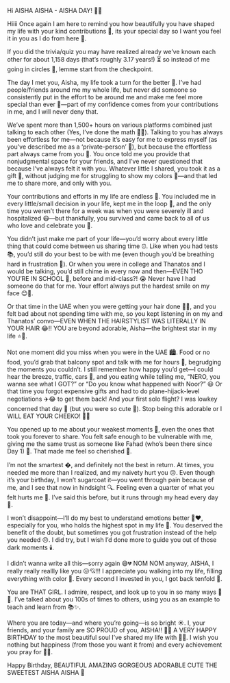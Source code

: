 Hi AISHA AISHA - AISHA DAY! 🎉✨

Hiiii Once again I am here to remind you how beautifully you have shaped my life with your kind contributions 🦋, its your special day so I want you feel it in you as I do from here 💖.

If you did the trivia/quiz you may have realized already we’ve known each other for about 1,158 days (that’s roughly 3.17 years!) ⏳ so instead of me going in circles 🔄, lemme start from the checkpoint.

The day I met you, Aisha, my life took a turn for the better 🌟. I’ve had people/friends around me my whole life, but never did someone so consistently put in the effort to be around me and make me feel more special than ever 🥹—part of my confidence comes from your contributions in me, and I will never deny that.

We’ve spent more than 1,500+ hours on various platforms combined just talking to each other (Yes, I’ve done the math 🧮✨). Talking to you has always been effortless for me—not because it’s easy for me to express myself (as you’ve described me as a ‘private-person’ 🫣), but because the effortless part always came from you 🦋. You once told me you provide that nonjudgmental space for your friends, and I’ve never questioned that because I’ve always felt it with you. Whatever little I shared, you took it as a gift 🎁, without judging me for struggling to show my colors 🌈—and that led me to share more, and only with you.

Your contributions and efforts in my life are endless 💫. You included me in every little/small decision in your life, kept me in the loop 🔁, and the only time you weren’t there for a week was when you were severely ill and hospitalized 😷—but thankfully, you survived and came back to all of us who love and celebrate you 🎊.

You didn’t just make me part of your life—you’d worry about every little thing that could come between us sharing time ⏰. Like when you had tests 📚, you’d still do your best to be with me (even though you’d be breathing hard in frustration 😤). Or when you were in college and Thanatos and I would be talking, you’d still chime in every now and then—EVEN THO YOU’RE IN SCHOOL 🏫, before and mid-class?! 😭 Never have I had someone do that for me. Your effort always put the hardest smile on my face 😊💖.

Or that time in the UAE when you were getting your hair done 💇‍♀️, and you felt bad about not spending time with me, so you kept listening in on my and Thanatos’ convo—EVEN WHEN THE HAIRSTYLIST WAS LITERALLY IN YOUR HAIR 😂‼️ YOU are beyond adorable, Aisha—the brightest star in my life ⭐🦋.

Not one moment did you miss when you were in the UAE 🏙️. Food or no food, you’d grab that balcony spot and talk with me for hours 🌙, begrudging the moments you couldn’t. I still remember how happy you’d get—I could hear the breeze, traffic, cars 🚗, and you eating while telling me, “NERO, you wanna see what I GOT?” or “Do you know what happened with Noor?” 😆 Or that time you forgot expensive gifts and had to do plane-hijack-level negotiations ✈️😂 to get them back! And your first solo flight? I was lowkey concerned that day 🥺 (but you were so cute 🥰). Stop being this adorable or I WILL EAT YOUR CHEEKO! 👹🍎

You opened up to me about your weakest moments 🦋, even the ones that took you forever to share. You felt safe enough to be vulnerable with me, giving me the same trust as someone like Fahad (who’s been there since Day 1) 🤝. That made me feel so cherished 💞.

I’m not the smartest �, and definitely not the best in return. At times, you needed me more than I realized, and my naivety hurt you 😔. Even though it’s your birthday, I won’t sugarcoat it—you went through pain because of me, and I see that now in hindsight 🔍. Feeling even a quarter of what you felt hurts me 🥀. I’ve said this before, but it runs through my head every day 💭.

I won’t disappoint—I’ll do my best to understand emotions better 🧠❤️, especially for you, who holds the highest spot in my life 👑. You deserved the benefit of the doubt, but sometimes you got frustration instead of the help you needed 😣. I did try, but I wish I’d done more to guide you out of those dark moments 🕯️.

I didn’t wanna write all this—sorry again 😅💔 NOM NOM anyway, AISHA, I really really reallly like you 😖💘!!! I appreciate you walking into my life, filling everything with color 🎨. Every second I invested in you, I got back tenfold 💎.

You are THAT GIRL. I admire, respect, and look up to you in so many ways 👏🔥. I’ve talked about you 100s of times to others, using you as an example to teach and learn from 📚✨.

Where you are today—and where you’re going—is so bright ☀️. I, your friends, and your family are SO PROUD of you, AISHA!! 🎂🎈 A VERY HAPPY BIRTHDAY to the most beautiful soul I’ve shared my life with 🦋💕. I wish you nothing but happiness (from those you want it from) and every achievement you pray for 🙏✨.


Happy Birthday, BEAUTIFUL AMAZING GORGEOUS ADORABLE CUTE THE SWEETEST AISHA AISHA 🌟